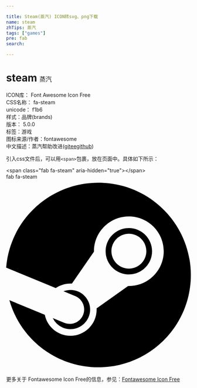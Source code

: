 ```yaml
---

title: Steam(蒸汽) ICON转svg、png下载
name: steam
zhTips: 蒸汽
tags: ["games"]
pre: fab
search: 

---
```


# steam  <small style="font-size: 60%;font-weight: 100">蒸汽</small>


<div class="detail-page">
<p>
<span>
ICON库：
<span class="badge-secondary badge">Font Awesome Icon Free</span> 
</span>
<br/>
<span>
CSS名称：
<span class="badge-secondary badge">fa-steam</span> 
</span>
<br/>
<span>
unicode：
<span class="badge-secondary badge">f1b6</span> 
<copy-btn content='f1b6' btn-title=""></copy-btn>
<copy-btn :content='String.fromCodePoint(parseInt("f1b6", 16))' btn-title="复制U"></copy-btn>
</span><br/><span>样式：<span class="badge-light badge">品牌(brands)</span></span>
<br/>
<span>
版本：
<span class="badge-secondary badge">5.0.0</span> 
</span><br/><span>标签：<span class="badge-light badge"><router-link to="/tags/games.html">游戏</router-link></span></span>
<br/>
<span>图标来源/作者：<span class="badge-light badge">fontawesome</span></span> 
<br/>
<span class="zh-detail">中文描述：<span class="badge-primary badge">蒸汽</span><span class="help-link"><span>帮助改进</span>(<a href="https://gitee.com/liuwave/icon-helper/edit/master/json/fontawesome/brands/steam.json" target="_blank" rel="noopener noreferrer">gitee</a><a href="https://github.com/liuwave/icon-helper/edit/master/json/fontawesome/brands/steam.json" target="_blank" rel="noopener noreferrer">github</a></span>)</span><br/>
</p>
</div>
<div class="alert alert-dark">
  <i class="fab fa-steam fa-xs"></i>
  <i class="fab fa-steam fa-sm"></i>
  <i class="fab fa-steam fa-lg"></i>
  <i class="fab fa-steam fa-2x"></i>
  <i class="fab fa-steam fa-3x"></i>
  <i class="fab fa-steam fa-5x"></i>
  <i class="fab fa-steam fa-7x"></i>
</div>
<div>
  <p>引入css文件后，可以用<code>&lt;span&gt;</code>包裹，放在页面中。具体如下所示：    
  </p>
  <div class="alert alert-primary" style="font-size: 14px">
    &lt;span class="fab fa-steam" aria-hidden="true"&gt;&lt;/span&gt;
    <copy-btn content='<span class="fab fa-steam" aria-hidden="true"></span>'></copy-btn>
  </div>
  <div class="alert alert-secondary">
    <i class="fab fa-steam"
    style="font-size: 24px"
    aria-hidden="true"></i> fab fa-steam
    <copy-btn content="fab fa-steam" btn-title="复制图标名称"></copy-btn>
  </div>
</div>
<div id="svg" class="svg-wrap">
<svg xmlns="http://www.w3.org/2000/svg" viewBox="0 0 496 512"><path d="M496 256c0 137-111.2 248-248.4 248-113.8 0-209.6-76.3-239-180.4l95.2 39.3c6.4 32.1 34.9 56.4 68.9 56.4 39.2 0 71.9-32.4 70.2-73.5l84.5-60.2c52.1 1.3 95.8-40.9 95.8-93.5 0-51.6-42-93.5-93.7-93.5s-93.7 42-93.7 93.5v1.2L176.6 279c-15.5-.9-30.7 3.4-43.5 12.1L0 236.1C10.2 108.4 117.1 8 247.6 8 384.8 8 496 119 496 256zM155.7 384.3l-30.5-12.6a52.79 52.79 0 0 0 27.2 25.8c26.9 11.2 57.8-1.6 69-28.4 5.4-13 5.5-27.3.1-40.3-5.4-13-15.5-23.2-28.5-28.6-12.9-5.4-26.7-5.2-38.9-.6l31.5 13c19.8 8.2 29.2 30.9 20.9 50.7-8.3 19.9-31 29.2-50.8 21zm173.8-129.9c-34.4 0-62.4-28-62.4-62.3s28-62.3 62.4-62.3 62.4 28 62.4 62.3-27.9 62.3-62.4 62.3zm.1-15.6c25.9 0 46.9-21 46.9-46.8 0-25.9-21-46.8-46.9-46.8s-46.9 21-46.9 46.8c.1 25.8 21.1 46.8 46.9 46.8z"/></svg>
</div>
<detail full-name='fa-steam'></detail>
    
<div><p>更多关于  Fontawesome Icon Free的信息，参见：<a target="_blank" href="https://iconhelper.cn/fontawesome.html">Fontawesome Icon Free</a>
</p></div>
